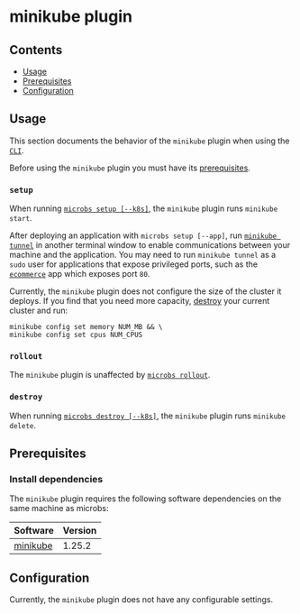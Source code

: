 # minikube plugin


## Contents

* [Usage](#usage)
* [Prerequisites](#prerequisites)
* [Configuration](#configuration)


## [](usage)Usage

This section documents the behavior of the `minikube` plugin when using the [`CLI`](/docs/usage/cli).

Before using the `minikube` plugin you must have its [prerequisites](#prerequisites).

### `setup`

When running [`microbs setup [--k8s]`](/docs/usage/cli/#setup), the `minikube`
plugin runs `minikube start`.

After deploying an application with `microbs setup [--app]`, run
[`minikube tunnel`](https://minikube.sigs.k8s.io/docs/handbook/accessing/#using-minikube-tunnel)
in another terminal window to enable communications between your machine and the
application. You may need to run `minikube tunnel` as a `sudo` user for
applications that expose privileged ports, such as the
[`ecommerce`](/docs/apps/ecommerce) app which exposes port `80`.

Currently, the `minikube` plugin does not configure the size of the cluster it
deploys. If you find that you need more capacity, [destroy](#/docs/usage/cli#destroy)
your current cluster and run:

```text
minikube config set memory NUM_MB && \
minikube config set cpus NUM_CPUS
```

### `rollout`

The `minikube` plugin is unaffected by [`microbs rollout`](/docs/usage/cli#rollout).

### `destroy`

When running [`microbs destroy [--k8s]`](/docs/usage/cli/#destroy), the `minikube`
plugin runs `minikube delete`.


## [](prerequisites)Prerequisites


### Install dependencies

The `minikube` plugin requires the following software dependencies on the same machine as microbs:

|Software|Version|
|------|-----|
|[minikube](https://kubernetes.io/docs/tasks/tools/#minikube)|1.25.2|


## [](configuration)Configuration

Currently, the `minikube` plugin does not have any configurable settings.
